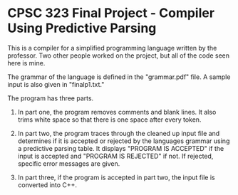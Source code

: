 # CPSC 323 Final Project - Compiler Using Predictive Parsing


This is a compiler for a simplified programming language written by the professor. Two other people worked on the project, but all of the code seen here is mine.

The grammar of the language is defined in the "grammar.pdf" file. A sample input is also given in "finalp1.txt." 

The program has three parts.

1. In part one, the program removes comments and blank lines. It also trims white space so that there is one space after
every token.

2. In part two, the program traces through the cleaned up input file and determines if it is accepted or rejected
by the languages grammar using a predictive parsing table. It displays "PROGRAM IS ACCEPTED" if the input is accepted and "PROGRAM IS REJECTED" if not. If rejected, specific error messages are given.

3. In part three, if the program is accepted in part two, the input file is converted into C++.
